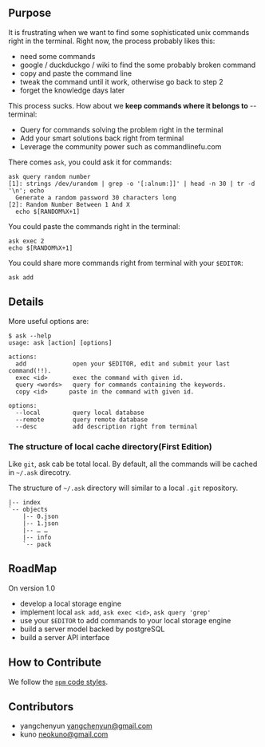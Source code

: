 ## Purpose
It is frustrating when we want to find some sophisticated unix commands right in the terminal. Right now, the process probably likes this:
- need some commands
- google / duckduckgo / wiki to find the some probably broken command
- copy and paste the command line
- tweak the command until it work, otherwise go back to step 2
- forget the knowledge days later

This process sucks. How about we **keep commands where it belongs to** -- terminal:
- Query for commands solving the problem right in the terminal
- Add your smart solutions back right from terminal
- Leverage the community power such as commandlinefu.com

There comes `ask`, you could ask it for commands:

    ask query random number
    [1]: strings /dev/urandom | grep -o '[:alnum:]]' | head -n 30 | tr -d '\n'; echo
      Generate a random password 30 characters long
    [2]: Random Number Between 1 And X
      echo $[RANDOM%X+1]

You could paste the commands right in the terminal: 

    ask exec 2
    echo $[RANDOM%X+1]

You could share more commands right from terminal with your `$EDITOR`:
    
    ask add

## Details
More useful options are:

    $ ask --help
    usage: ask [action] [options] 

    actions:
      add             open your $EDITOR, edit and submit your last command(!!).
      exec <id>       exec the command with given id.
      query <words>   query for commands containing the keywords.
      copy <id>      paste in the command with given id.

    options:
      --local         query local database
      --remote        query remote database
      --desc          add description right from terminal

### The structure of local cache directory(First Edition)
Like `git`, ask cab be total local. By default, all the commands will be cached in `~/.ask` direcotry.

The structure of `~/.ask` directory will similar to a local `.git` repository.

```
|-- index
`-- objects
    |-- 0.json
    |-- 1.json
    |-- … … 
    |-- info
    `-- pack
``` 

## RoadMap
On version 1.0
- develop a local storage engine
- implement local `ask add`, `ask exec <id>`, `ask query 'grep'` 
- use your `$EDITOR` to add commands to your local storage engine
- build a server model backed by postgreSQL
- build a server API interface

## How to Contribute
We follow the [`npm` code styles](https://npmjs.org/doc/npm.html).

## Contributors
- yangchenyun <yangchenyun@gmail.com>
- kuno <neokuno@gmail.com>

